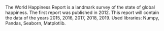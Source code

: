 The World Happiness Report is a landmark survey of the state of global happiness. The first report was published in 2012. This report will contain the data of the years 2015, 2016, 2017, 2018, 2019. Used libraries: Numpy, Pandas, Seaborn, Matplotlib.
